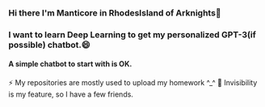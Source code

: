 ### Hi there I'm Manticore in RhodesIsland of Arknights👋
### I want to learn Deep Learning to get my personalized GPT-3(if possible) chatbot.😄
#### A simple chatbot to start with is OK.
⚡ My repositories are mostly used to upload my homework ^_^
💬 Invisibility is my feature, so I have a few friends.

<!--
**liberate-your-heart/liberate-your-heart** is a ✨ _special_ ✨ repository because its `README.md` (this file) appears on your GitHub profile.

Here are some ideas to get you started:

- 🔭 I’m currently working on ...
- 🌱 I’m currently learning ...
- 👯 I’m looking to collaborate on ...
- 🤔 I’m looking for help with ...
- 💬 Ask me about ...
- 📫 How to reach me: ...
- 😄 Pronouns: ...
- ⚡ Fun fact: ...
-->
